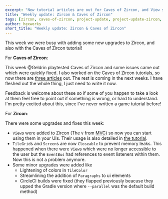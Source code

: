 ```yaml
---
excerpt: "New tutorial articles are out for Caves of Zircon, and View support was added to Zircon"
title: "Weekly update: Zircon & Caves of Zircon"
tags: [zircon, caves-of-zircon, project-update, project-update-zircon, project-update-coz]
author: hexworks
short_title: "Weekly update: Zircon & Caves of Zircon"
---
```


This week we were busy with adding some new upgrades to Zircon, and also with the Caves of Zircon tutorial!

For **Caves of Zircon**:

This week @Geldrin playtested Caves of Zircon and some issues came out which were quickly fixed. I also worked
on the Caves of Zircon tutorials, so now there are [three articles](https://hexworks.org/posts/tutorials/) out.
The rest is coming in the next weeks. I have fleshed out the whole thing, I just need to write it now.

Feedback is welcome about these so if some of you happen to take a look at them feel free to point out if something
is wrong, or hard to understand. I'm pretty excited about this, since I've never written a game tutorial before!

For **Zircon**:

There were some upgrades and fixes this week:

- `View`s were added to Zircon (The `V` from [MVC](https://en.wikipedia.org/wiki/Model%E2%80%93view%E2%80%93controller)) so
  now you can start using them in your UIs. Their usage is also detailed in [the tutorial](https://hexworks.org/posts/tutorials/2018/11/28/how-to-make-a-roguelike-views-screens-inputs.html).
- `TileGrid`s and `Screen`s are now `Closeable` to prevent memory leaks. This happened when there were `View`s which
  were no longer accessible to the user but the `EventBus` had references to event listeners within them. Now this
  is not a problem anymore.
- Some minor upgrades were added like
  - Lightening of colors in `TileColor`
  - Streamlining the addition of `Paragraphs` to ui elements 
  - CircleCI builds were fixed (they flapped previously beacuse they upped the Gradle version where `--parallel` was the
    default build method)
